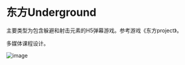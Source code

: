 # 东方Underground
主要类型为包含躲避和射击元素的H5弹幕游戏。参考游戏《东方project》。

多媒体课程设计。

![image](https://github.com/xuzichang/TouhouUnderground/blob/master/ImgForReadme/%E5%AE%9E%E7%8E%B0%E6%95%88%E6%9E%9C.png)
